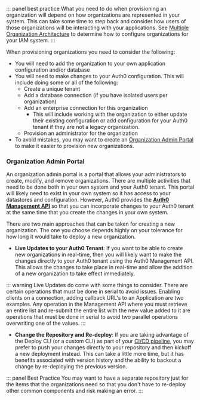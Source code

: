 ::: panel best practice
What you need to do when provisioning an organization will depend on how organizations are represented in your system. This can take some time to step back and consider how users of those organizations will be interacting with your applications. See [Multiple Organization Architecture](/media/articles/architecture-scenarios/planning/Multiple-Organization-Architecture-Multitenancy-Overview.pdf) to determine how to configure organizations for your IAM system.
:::

When provisioning organizations you need to consider the following:

* You will need to add the organization to your own application configuration and/or database
* You will need to make changes to your Auth0 configuration.  This will include doing some or all of the following:
    * Create a unique tenant
    * Add a database connection (if you have isolated users per organization)
    * Add an enterprise connection for this organization
        * This will include working with the organization to either update their existing configuration or add configuration for your Auth0 tenant if they are not a legacy organization.
    * Provision an administrator for the organization
* To avoid mistakes, you may want to create an [Organization Admin Portal](#organization-admin-portal) to make it easier to provision new organizations.

### Organization Admin Portal
An organization admin portal is a portal that allows your administrators to create, modify, and remove organizations. There are multiple activities that need to be done both in your own system and your Auth0 tenant.  This portal will likely need to exist in your own system so it has access to your datastores and configuration.  However, Auth0 provides the [**Auth0 Management API**](/api/management/v2) so that you can incorporate changes to your Auth0 tenant at the same time that you create the changes in your own system.

There are two main approaches that can be taken for creating a new organization.  The one you choose depends highly on your tolerance for how long it would take to deploy a new organization.
* **Live Updates to your Auth0 Tenant**: If you want to be able to create new organizations in real-time, then you will likely want to make the changes directly to your Auth0 tenant using the Auth0 Management API.  This allows the changes to take place in real-time and allow the addition of a new organization to take effect immediately.

::: warning
  Live Updates do come with some things to consider.  There are certain operations that must be done in serial to avoid issues.  Enabling clients on a connection, adding callback URL's to an Application are two examples.  Any operation in the Management API where you must retrieve an entire list and re-submit the entire list with the new value added to it are operations that must be done in serial to avoid two parallel operations overwriting one of the values.
:::

* **Change the Repository and Re-deploy**: If you are taking advantage of the Deploy CLI (or a custom CLI) as part of your [CI/CD pipeline]( /architecture-scenarios/implementation/${platform}/${platform}-deployment), you may prefer to push your changes directly to your repository and then kickoff a new deployment instead.  This can take a little more time, but it has benefits associated with version history and the ability to backout a change by re-deploying the previous version.

::: panel Best Practice
You may want to have a separate repository just for the items that the organizations need so that you don't have to re-deploy other common components and risk making an error.
:::
